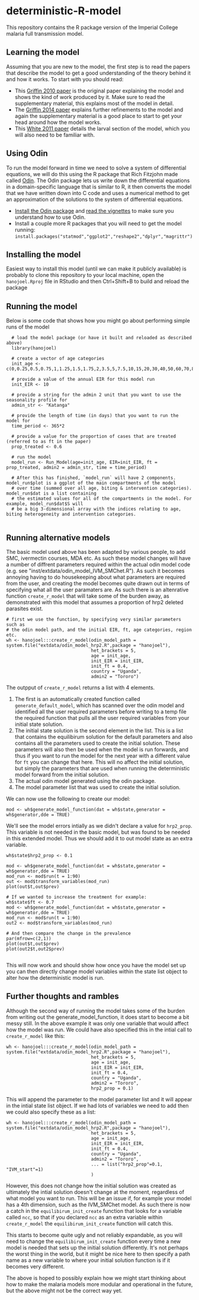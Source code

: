 # deterministic-R-model
This repository contains the R package version of the Imperial College malaria full transmission model.

## Learning the model
Assuming that you are new to the model, the first step is to read the papers that describe the model to get a good understanding of the theory behind it and how it works. To start with you should read:
* This [Griffin 2010 paper](http://journals.plos.org/plosmedicine/article?id=10.1371/journal.pmed.1000324) is the original paper explaining the model and shows the kind of work produced by it. Make sure to read the supplementary material, this explains most of the model in detail.
* The [Griffin 2014 paper](https://www.ncbi.nlm.nih.gov/pmc/articles/PMC3923296/) explains further refinements to the model and again the supplementary material is a good place to start to get your head around how the model works.
* This [White 2011 paper](https://parasitesandvectors.biomedcentral.com/articles/10.1186/1756-3305-4-153) details the larval section of the model, which you will also need to be familiar with.

## Using Odin
To run the model forward in time we need to solve a system of differential equations, we will do this using the R package that Rich Fitzjohn made called [Odin](https://github.com/richfitz/odin). The Odin package lets us write down the differential equations in a domain-specific language that is similar to R, it then converts the model that we have written down into C code and uses a numerical method to get an approximation of the solutions to the system of differential equations.

* [Install the Odin package](https://github.com/richfitz/odin#installation) and [read the vignettes](https://richfitz.github.io/odin/vignettes/odin.html) to make sure you understand how to use Odin. 
* Install a couple more R packages that you will need to get the model running:
`install.packages("statmod","ggplot2","reshape2","dplyr","magrittr")`

## Installing the model
Easiest way to install this model (until we can make it publicly available) is probably to clone this repository to your local machine, open the `hanojoel.Rproj` file in RStudio and then Ctrl+Shift+B to build and reload the package

## Running the model
Below is some code that shows how you might go about performing simple runs of the model
```
  # load the model package (or have it built and reloaded as described above)
  library(hanojoel)

  # create a vector of age categories
  init_age <- c(0,0.25,0.5,0.75,1,1.25,1.5,1.75,2,3.5,5,7.5,10,15,20,30,40,50,60,70,80)
  
  # provide a value of the annual EIR for this model run
  init_EIR <- 10
  
  # provide a string for the admin 2 unit that you want to use the seasonality profile for
  admin_str <- "Katanga"
  
  # provide the length of time (in days) that you want to run the model for
  time_period <- 365*2
  
  # provide a value for the proportion of cases that are treated (referred to as ft in the paper)
  prop_treated <- 0.6
  
  # run the model
  model_run <- Run_Model(age=init_age, EIR=init_EIR, ft = prop_treated, admin2 = admin_str, time = time_period)
  
  # After this has finished, `model_run` will have 2 components. model_run$plot is a ggplot of the main compartments of the model
  # over time (summed over all age, biting & intervention categories). model_run$dat is a list containing 
  # the estimated values for all of the compartments in the model. For example, model_run$dat$S will 
  # be a big 3-dimensional array with the indices relating to age, biting heterogeneity and intervention categories.
  
```
## Running alternative models

The basic model used above has been adapted by various people, to add SMC, ivermectin 
courses, MDA etc. As such these model changes will have a number of diffrent parameters
required within the actual odin model code (e.g. see "inst/extdata/odin_model_IVM_SMChet.R").
As such it becomes annoying having to do housekeeping about what parameters are required 
from the user, and creating the model becomes quite drawn out in terms of specifying what 
all the user paramaters are. As such there is an altenrative function `create_r_model` 
that will take some of the burden away, as demonstrated with this model that assumes a 
proportion of hrp2 deleted parasites exist.

```
# first we use the function, by specifying very similar parameters such as 
# the odin model path, and the initial EIR, ft, age categories, region etc.
wh <- hanojoel:::create_r_model(odin_model_path = system.file("extdata/odin_model_hrp2.R",package = "hanojoel"),
                                het_brackets = 5,
                                age = init_age,
                                init_EIR = init_EIR,
                                init_ft = 0.4,
                                country = "Uganda",
                                admin2 = "Tororo")

```
The outpput of `create_r_model` returns a list with 4 elements. 
1. The first is an automatically created function called `generate_default_model`, which has scanned over the odin model and
identified all the user required parameters before writing to a temp file the required function
that pulls all the user required variables from your initial state solution. 
2. The initial state solution is the second element in the list. This is a list that contains
the equilibirum solution for the default parameters and also contains all the parameters used
to create the initial solution. These parameters will also then be used when the model is run 
forwards, and thus if you want to run the model for the next year with a different value for `ft` 
you can change that here. This will no affect the initial solution, but simply the parameters 
that are used when running the deterministic model forward from the initial solution.
3. The actual odin model generated using the odin package.
4. The model parameter list that was used to create the initial solution.

We can now use the following to create our model:

```
mod <- wh$generate_model_function(dat = wh$state,generator = wh$generator,dde = TRUE)
```

We'll see the model errors intially as we didn't declare a value for `hrp2_prop`. This
variable is not needed in the basic model, but was found to be needed in this extended 
model. Thus we should add it to out model state as an extra variable.

```
wh$state$hrp2_prop <- 0.1

mod <- wh$generate_model_function(dat = wh$state,generator = wh$generator,dde = TRUE)
mod_run <- mod$run(t = 1:90)
out <- mod$transform_variables(mod_run)
plot(out$t,out$prev)

# If we wanted to increase the treatment for example:
wh$state$ft <- 0.7
mod <- wh$generate_model_function(dat = wh$state,generator = wh$generator,dde = TRUE)
mod_run <- mod$run(t = 1:90)
out2 <- mod$transform_variables(mod_run)

# And then compare the change in the prevalence
par(mfrow=c(2,1))
plot(out$t,out$prev)
plot(out2$t,out2$prev)


```

This will now work and should show how once you have the model set up you can then directly
change model variables within the state list object to alter how the deterministic model is 
run. 

## Further thoughts and rambles

Although the second way of running the model takes some of the burden from writing out the 
generate_model_function, it does start to become a bit messy still. In the above example it 
was only one variable that would affect how the model was run. We could have also specified 
this in the intial call to `create_r_model` like this:

```
wh <- hanojoel:::create_r_model(odin_model_path = system.file("extdata/odin_model_hrp2.R",package = "hanojoel"),
                                het_brackets = 5,
                                age = init_age,
                                init_EIR = init_EIR,
                                init_ft = 0.4,
                                country = "Uganda",
                                admin2 = "Tororo",
                                hrp2_prop = 0.1)

```

This will append the parameter to the model parameter list and it will appear in the intial state list
object. If we had lots of variables we need to add then we could also specify these as a list:

```
wh <- hanojoel:::create_r_model(odin_model_path = system.file("extdata/odin_model_hrp2.R",package = "hanojoel"),
                                het_brackets = 5,
                                age = init_age,
                                init_EIR = init_EIR,
                                init_ft = 0.4,
                                country = "Uganda",
                                admin2 = "Tororo",
                                ... = list("hrp2_prop"=0.1, "IVM_start"=1)
                                )

```

However, this does not change how the initial solution was created as ultimately the intial 
solution doesn't change at the moment, regardless of what model you want to run. This will be an issue if,
for example your model has a 4th dimension, such as the IVM_SMChet model. As such there is now a catch in the 
`equilibirum_init_create` function that looks for a variable called `ncc`, so that if you declared `ncc`
as an extra variable within `create_r_model` the `equilibirum_init_create` function will catch this. 

This starts to become quite ugly and not reliably expandable, as you will need to change the `equilibirum_init_create`
function every time a new model is needed that sets up the initial solution differently. It's not perhaps the worst 
thing in the world, but it might be nice here to then specify a path name as a new variable to where your initial solution
function is if it becomes very different. 

The above is hoped to possibly explain how we might start thinking about how to make the malaria models more 
modular and operational in the future, but the above might not be the correct way yet. 
